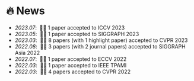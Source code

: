 # 🔥 News
- *2023.07*: &nbsp;🎉🎉 1 paper accepted to ICCV 2023
- *2023.05*: &nbsp;🎉🎉 1 paper accepted to SIGGRAPH 2023
- *2023.03*: &nbsp;🎉🎉 8 papers (with 1 highlight paper) accepted to CVPR 2023
- *2022.08*: &nbsp;🎉🎉 3 papers (with 2 journal papers) accepted to SIGGRAPH Asia 2022
- *2022.07*: &nbsp;🎉🎉 1 paper accepted to ECCV 2022
- *2022.03*: &nbsp;🎉🎉 1 paper accepted to IEEE TPAMI
- *2022.03*: &nbsp;🎉🎉 4 papers accepted to CVPR 2022